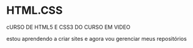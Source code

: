 # HTML.CSS
 cURSO DE HTML5 E CSS3 DO CURSO EM VIDEO

estou aprendendo a criar sites e agora vou gerenciar meus repositórios
